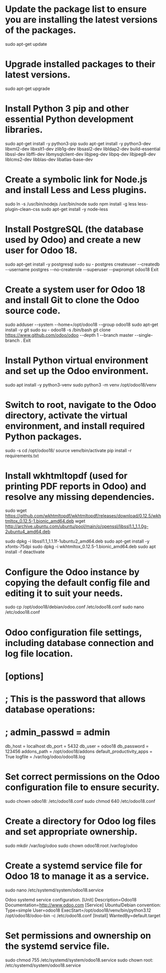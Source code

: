 # Update the package list to ensure you are installing the latest versions of the packages.
sudo apt-get update

# Upgrade installed packages to their latest versions.
sudo apt-get upgrade

# Install Python 3 pip and other essential Python development libraries.
sudo apt-get install -y python3-pip
sudo apt-get install -y python3-dev libxml2-dev libxslt1-dev zlib1g-dev libsasl2-dev libldap2-dev build-essential libssl-dev libffi-dev libmysqlclient-dev libjpeg-dev libpq-dev libjpeg8-dev liblcms2-dev libblas-dev libatlas-base-dev

# Create a symbolic link for Node.js and install Less and Less plugins.
sudo ln -s /usr/bin/nodejs /usr/bin/node
sudo npm install -g less less-plugin-clean-css
sudo apt-get install -y node-less

# Install PostgreSQL (the database used by Odoo) and create a new user for Odoo 18.
sudo apt-get install -y postgresql
sudo su - postgres
createuser --createdb --username postgres --no-createrole --superuser --pwprompt odoo18
Exit

# Create a system user for Odoo 18 and install Git to clone the Odoo source code.
sudo adduser --system --home=/opt/odoo18 --group odoo18
sudo apt-get install -y git
sudo su - odoo18 -s /bin/bash
git clone https://www.github.com/odoo/odoo --depth 1 --branch master --single-branch .
Exit

# Install Python virtual environment and set up the Odoo environment.
sudo apt install -y python3-venv
sudo python3 -m venv /opt/odoo18/venv

# Switch to root, navigate to the Odoo directory, activate the virtual environment, and install required Python packages.
sudo -s
cd /opt/odoo18/
source venv/bin/activate
pip install -r requirements.txt

# Install wkhtmltopdf (used for printing PDF reports in Odoo) and resolve any missing dependencies.
sudo wget https://github.com/wkhtmltopdf/wkhtmltopdf/releases/download/0.12.5/wkhtmltox_0.12.5-1.bionic_amd64.deb
wget http://archive.ubuntu.com/ubuntu/pool/main/o/openssl/libssl1.1_1.1.0g-2ubuntu4_amd64.deb

sudo dpkg -i libssl1.1_1.1.1f-1ubuntu2_amd64.deb
sudo apt-get install -y xfonts-75dpi
sudo dpkg -i wkhtmltox_0.12.5-1.bionic_amd64.deb
sudo apt install -f
deactivate

# Configure the Odoo instance by copying the default config file and editing it to suit your needs.
sudo cp /opt/odoo18/debian/odoo.conf /etc/odoo18.conf
sudo nano /etc/odoo18.conf

# Odoo configuration file settings, including database connection and log file location.
# [options]
# ; This is the password that allows database operations:
# ; admin_passwd = admin
db_host = localhost
db_port = 5432
db_user = odoo18
db_password = 123456
addons_path = /opt/odoo18/addons
default_productivity_apps = True
logfile = /var/log/odoo/odoo18.log

# Set correct permissions on the Odoo configuration file to ensure security.
sudo chown odoo18: /etc/odoo18.conf
sudo chmod 640 /etc/odoo18.conf

# Create a directory for Odoo log files and set appropriate ownership.
sudo mkdir /var/log/odoo
sudo chown odoo18:root /var/log/odoo

# Create a systemd service file for Odoo 18 to manage it as a service.
sudo nano /etc/systemd/system/odoo18.service

Odoo systemd service configuration.
[Unit]
Description=Odoo18
Documentation=http://www.odoo.com
[Service]
Ubuntu/Debian convention:
Type=simple
User=odoo18
ExecStart=/opt/odoo18/venv/bin/python3.12 /opt/odoo18/odoo-bin -c /etc/odoo18.conf
[Install]
WantedBy=default.target

# Set permissions and ownership on the systemd service file.
sudo chmod 755 /etc/systemd/system/odoo18.service
sudo chown root: /etc/systemd/system/odoo18.service

